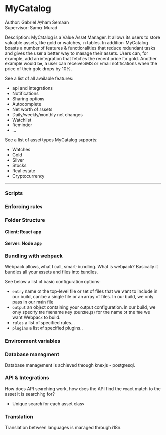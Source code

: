 # MyCatalog
Author: Gabriel Ayham Semaan 
<br />
Supervisor: Samer Murad

Description: MyCatalog is a Value Asset Manager. It allows its users to
store valuable assets, like gold or watches, in tables. In addition, MyCatalog
boasts a number of features & functionalities that reduce redundant tasks and
gives the user a better way to manage their assets.
Users can, for example, add an integration that fetches the recent price for
gold. Another example would be, a user can receive SMS or Email notifications 
when the price of their gold drops by 10%.

See a list of all available features:
- api and integrations
- Notifications 
- Sharing options
- Autocomplete 
- Net worth of assets
- Daily/weekly/monthly net changes
- Watchlist
- Reminder
- ...

See a list of asset types MyCatalog supports:
- Watches
- Gold
- Silver
- Stocks
- Real estate
- Cryptocurrency

<hr />

### Scripts


### Enforcing rules


### Folder Structure
#### Client: React app
#### Server: Node app

### Bundling with webpack
Webpack allows, what I call, smart-bundling. 
What is webpack? Basically it bundles all your assets and files into bundles.

See below a list of basic configuration options:
- ``entry`` name of the top-level file or set of files that we want to include in our build, can be a single file or an array of files. In our build, we only pass in our main file
- ``output`` an object containing your output configuration. In our build, we only specify the filename key (bundle.js) for the name of the file we want Webpack to build.
- ``rules`` a list of specified rules...
- ``plugins`` a list of specified plugins...


### Environment variables


### Database managment
Database management is achieved through knexjs - postgresql.

### API & Integrations
How does API searching work, how does the API find the exact match to the asset
it is searching for?
- Unique search for each asset class

### Translation
Translation between languages is managed through i18n.
